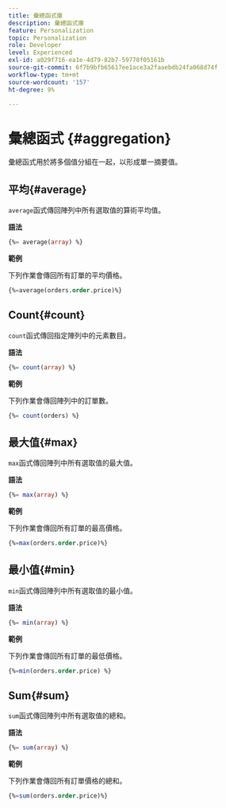 ```yaml
---
title: 彙總函式庫
description: 彙總函式庫
feature: Personalization
topic: Personalization
role: Developer
level: Experienced
exl-id: a029f716-ea1e-4d79-82b7-59770f05161b
source-git-commit: 6f7b9bfb65617ee1ace3a2faaebdb24fa068d74f
workflow-type: tm+mt
source-wordcount: '157'
ht-degree: 9%

---
```


# 彙總函式 {#aggregation}

彙總函式用於將多個值分組在一起，以形成單一摘要值。

## 平均{#average}

`average`函式傳回陣列中所有選取值的算術平均值。

**語法**

```sql
{%= average(array) %}
```

**範例**

下列作業會傳回所有訂單的平均價格。

```sql
{%=average(orders.order.price)%}
```

## Count{#count}

`count`函式傳回指定陣列中的元素數目。

**語法**

```sql
{%= count(array) %}
```

**範例**

下列作業會傳回陣列中的訂單數。

```sql
{%= count(orders) %}
```

## 最大值{#max}

`max`函式傳回陣列中所有選取值的最大值。

**語法**

```sql
{%= max(array) %}
```

**範例**

下列作業會傳回所有訂單的最高價格。

```sql
{%=max(orders.order.price)%}
```

## 最小值{#min}

`min`函式傳回陣列中所有選取值的最小值。

**語法**

```sql
{%= min(array) %}
```

**範例**

下列作業會傳回所有訂單的最低價格。

```sql
{%=min(orders.order.price) %}
```

## Sum{#sum}

`sum`函式傳回陣列中所有選取值的總和。

**語法**

```sql
{%= sum(array) %}
```

**範例**

下列作業會傳回所有訂單價格的總和。

```sql
{%=sum(orders.order.price)%}
```
